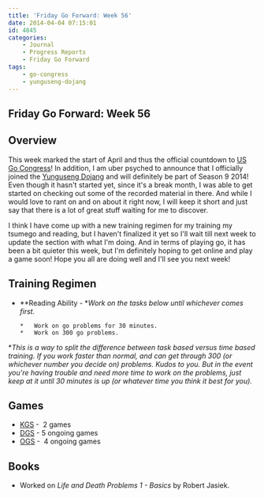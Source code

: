 ```yaml
---
title: 'Friday Go Forward: Week 56'
date: 2014-04-04 07:15:01
id: 4845
categories:
	- Journal
	- Progress Reports
	- Friday Go Forward
tags:
	- go-congress
	- yunguseng-dojang
---
```


## Friday Go Forward: Week 56

## Overview

This week marked the start of April and thus the official countdown to [US Go Congress](http://www.gocongress.org "US Go Congress Official Site")! In addition, I am uber psyched to announce that I officially joined the [Yunguseng Dojang](http://www.yunguseng.com "Yunguseng Dojang Official Site") and will definitely be part of Season 9 2014! Even though it hasn't started yet, since it's a break month, I was able to get started on checking out some of the recorded material in there. And while I would love to rant on and on about it right now, I will keep it short and just say that there is a lot of great stuff waiting for me to discover.

I think I have come up with a new training regimen for my training my tsumego and reading, but I haven't finalized it yet so I'll wait till next week to update the section with what I'm doing. And in terms of playing go, it has been a bit quieter this week, but I'm definitely hoping to get online and play a game soon! Hope you all are doing well and I'll see you next week!

## Training Regimen

*   **Reading Ability - **Work on the tasks below until whichever comes first.*

		*   Work on go problems for 30 minutes.
		*   Work on 300 go problems.
*_This is a way to split the difference between task based versus time based training. If you work faster than normal, and can get through 300 (or whichever number you decide on) problems. Kudos to you. But in the event you're having trouble and need more time to work on the problems, just keep at it until 30 minutes is up (or whatever time you think it best for you)._

## Games

*   [KGS](http://www.gokgs.com "KGS Website") -  2 games
*   [DGS](http://www.dragongoserver.net/userinfo.php?uid=60385 "Dragon Go Server - BenGoZen") - 5 ongoing games
*   [OGS](http://online-go.com/user/view/549/BenGoZen "Online Go Server - BenGoZen") -  4 ongoing games

## Books

*   Worked on _Life and Death Problems 1 - Basics_ by Robert Jasiek.